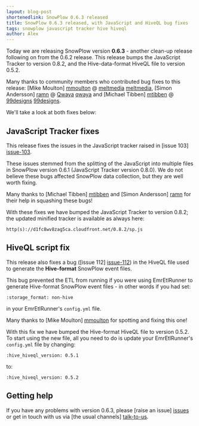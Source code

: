 ```yaml
---
layout: blog-post
shortenedlink: SnowPlow 0.6.3 released
title: SnowPlow 0.6.3 released, with JavaScript and HiveQL bug fixes
tags: snowplow javascript tracker hive hiveql
author: Alex
---
```


Today we are releasing SnowPlow version **0.6.3** - another clean-up release following on from the 0.6.2 release. This release bumps the JavaScript Tracker to version 0.8.2, and the Hive-data-format HiveQL file to version 0.5.2.

Many thanks to community members who contributed bug fixes to this release: [Mike Moulton] [mmoulton] @ [meltmedia] [meltmedia], [Simon Andersson] [ramn] @ [Qwaya] [qwaya] and [Michael Tibben] [mtibben] @ [99designs] [99designs].

We'll take a look at both fixes below:

<!--more-->

## JavaScript Tracker fixes

This release fixes the issues in the JavaScript tracker raised in [issue 103] [issue-103].

These issues stemmed from the splitting of the JavaScript into multiple files in SnowPlow version 0.6.1 (JavaScript Tracker version 0.8.0). We do not believe these bugs affected SnowPlow data collection, but they are well worth fixing.

Many thanks to [Michael Tibben] [mtibben] and [Simon Andersson] [ramn] for their help in squashing these bugs!

With these fixes we have bumped the JavaScript Tracker to version 0.8.2; the updated minified tracker is available as always here:

    http(s)://d1fc8wv8zag5ca.cloudfront.net/0.8.2/sp.js

## HiveQL script fix

This release also fixes a bug ([issue 112] [issue-112]) in the HiveQL file used to generate the **Hive-format** SnowPlow event files.

This bug prevented the ETL from running if you were using EmrEtlRunner to generate Hive-format SnowPlow event files - in other words if you had set:

    :storage_format: non-hive

in your EmrEtlRunner's `config.yml` file.

Many thanks to [Mike Moulton] [mmoulton] for spotting and fixing this one!

With this fix we have bumped the Hive-format HiveQL file to version 0.5.2. To start using the new file, all you need to do is update your EmrEtlRunner's `config.yml` file by changing:

    :hive_hiveql_version: 0.5.1

to:

    :hive_hiveql_version: 0.5.2

## Getting help

If you have any problems with version 0.6.3, please [raise an issue] [issues] or get in touch with us via [the usual channels] [talk-to-us].

[issue-103]: https://github.com/snowplow/snowplow/issues/103
[issue-112]: https://github.com/snowplow/snowplow/pull/112

[mmoulton]: https://github.com/mmoulton
[meltmedia]: http://meltmedia.com/
[ramn]: https://github.com/ramn
[qwaya]: http://www.qwaya.com
[mtibben]: https://github.com/mtibben
[99designs]: http://99designs.com

[issues]: https://github.com/snowplow/snowplow/issues
[talk-to-us]: https://github.com/snowplow/snowplow/wiki/Talk-to-us